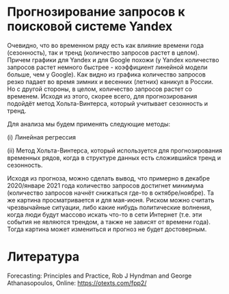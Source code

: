 # Прогнозирование запросов к поисковой системе Yandex

Очевидно, что во временном ряду есть как влияние времени года (сезонность), так и тренд (количество запросов
растет в целом). Причем графики для Yandex и для Google похожи (у Yandex количество запросов растет немного 
быстрее - коэффициент линейной модели больше, чем у Google). Как видно из графика количество запросов резко падает 
во время зимних и весенних (летних) каникул в России. Но с другой стороны, в целом, количество запросов растет со 
временем. Исходя из этого, скорее всего, для прогнозирования подойдёт метод Хольта-Винтерса, который учитывает 
сезонность и тренд.

Для анализа мы будем применять следующие методы:

(i) Линейная регрессия

(ii) Метод Хольта-Винтерса, который используется для прогнозирования временных рядов, когда в структуре данных 
есть сложившийся тренд и сезонность.

Исходя из прогноза, можно сделать вывод, что примерно в декабре 2020/январе 2021 года количество запросов достигнет минимума 
(количество запросов начнёт снижаться где-то в октябре/ноябре). Та же картина просматривается и для 
мая-июня. Риском можно считать чрезвычайные ситуации, либо какие нибудь политические волнения, когда люди 
будут массово искать что-то в сети Интернет (т.е. эти события не являются трендом, а также не зависят 
от времени года). Тогда картина может измениться и прогноз не будет достоверным.

# Литература

Forecasting: Principles and Practice, Rob J Hyndman and George Athanasopoulos, Online: https://otexts.com/fpp2/
